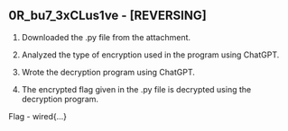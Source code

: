 ## 0R_bu7_3xCLus1ve - [REVERSING]

1. Downloaded the .py file from the attachment.

2. Analyzed the type of encryption used in the program using ChatGPT.

3. Wrote the decryption program using ChatGPT.

4. The encrypted flag given in the .py file is decrypted using the decryption program.

Flag - wired{...}
